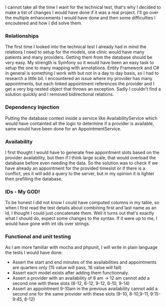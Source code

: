 I cannot take all the time I want for the technical test, that's why I decided to make a list of changes I would have done if it was a real project. I'll go over the multiple enhancements I would have done and then some difficulties I encoutered and how I did solve them.

### Relationships
The first time I looked into the technical test I already had in mind the relations I need to setup for the models, one clinic would have many patients and many providers. Getting them from the database should be very easy. My strength is Symfony so it would have been an easy task to setup the one to many mapping with annotations. Entity Framework and C# in general is something I work with but not in a day to day basis, so I had to research a little bit. I encountered an issue where my provider has many appointments, but each linked appointment references the provider and I get a very big nested object that throws an exception. Sadly I couldn't find a solution quickly and I removed bidirectional relations.

### Dependency Injection
Putting the database context inside a service like AvailabilityService which would have containted all the logic to determine if a provider is available, same would have been done for an AppointmentService.

### Availability
I first thought I would have to generate free appointment slots based on the provider availability, but then if I think large scale, that would overload the database before even needing the data. So the solution was to check if we have already an appointment for the provided timeslot or if there is a conflict, yes it will add a query to the server, but in my opinion it is lighter then prefilling the database.

### IDs - My GOD!
To be honest I did not know I could have computed columns in my table, so when I first read the test details about combining first and last name as an id, I thought I could just concatenate them. Well it turns out that's exactly what I should do, expect some changes to the syntax. If it were up to me, I would have gone with int ids over strings.

### Functional and unit testing
As I am more familiar with mocha and phpunit, I will write in plain language the tests I would have done:

- Assert the start and end minutes of the availabilities and appointments are quarters only (15 value will pass, 16 value will fail)
- Assert each model exists after adding them functionnaly.
- Assert a provider with an availability of 8 am -> 12 am cannot add a second one with these slots (8-12, 6-12, 9-12, 6-10, 9-14)
- Assert an appointment 9-10am in the previous availability cannot add a second one for the same provider with these slots (9-10, 8-10,9-11, 9:15-9:45, 8-12)